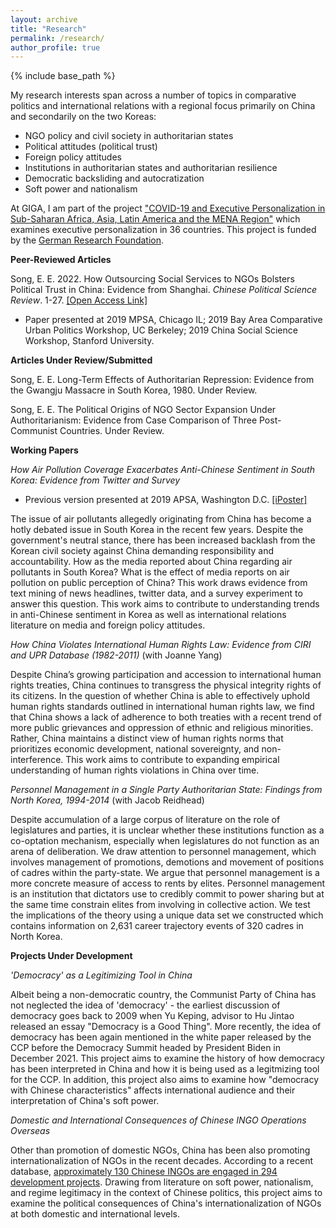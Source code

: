 ```yaml
---
layout: archive
title: "Research"
permalink: /research/
author_profile: true
---
```


{% include base_path %}

My research interests span across a number of topics in comparative politics and international relations with a regional focus primarily on China and secondarily on the two Koreas:

- NGO policy and civil society in authoritarian states
- Political attitudes (political trust)
- Foreign policy attitudes
- Institutions in authoritarian states and authoritarian resilience
- Democratic backsliding and autocratization
- Soft power and nationalism

At GIGA, I am part of the project ["COVID-19 and Executive Personalization in Sub-Saharan Africa, Asia, Latin America and the MENA Region"](https://www.giga-hamburg.de/en/projects/covid-19-executive-personalization-saharan-africa-asia-latin-america-mena-region/) which examines executive personalization in 36 countries. This project is funded by the [German Research Foundation](https://www.dfg.de/en/research_funding/index.html).

**Peer-Reviewed Articles**

Song, E. E. 2022. How Outsourcing Social Services to NGOs Bolsters Political Trust in China: Evidence from Shanghai. *Chinese Political Science Review*. 1-27. [[Open Access Link]](https://link.springer.com/article/10.1007/s41111-021-00207-z)
- Paper presented at 2019 MPSA, Chicago IL; 2019 Bay Area Comparative Urban Politics Workshop, UC Berkeley; 2019 China Social Science Workshop, Stanford University.

**Articles Under Review/Submitted**

Song, E. E. Long-Term Effects of Authoritarian Repression: Evidence from the Gwangju Massacre in South Korea, 1980. Under Review.

Song, E. E. The Political Origins of NGO Sector Expansion Under Authoritarianism: Evidence from Case Comparison of Three Post-Communist Countries. Under Review.

**Working Papers**

*How Air Pollution Coverage Exacerbates Anti-Chinese Sentiment in South Korea: Evidence from Twitter and Survey*

- Previous version presented at 2019 APSA, Washington D.C. [[iPoster]](https://apsa2019-apsa.ipostersessions.com/default.aspx?s=DF-1D-34-3D-64-33-21-12-B0-42-57-A1-87-AC-68-E1)

The issue of air pollutants allegedly originating from China has become a hotly debated issue in South Korea in the recent few years. Despite the government's neutral stance, there has been increased backlash from the Korean civil society against China demanding responsibility and accountability. How as the media reported about China regarding air pollutants in South Korea? What is the effect of media reports on air pollution on public perception of China? This work draws evidence from text mining of news headlines, twitter data, and a survey experiment to answer this question. This work aims to contribute to understanding trends in anti-Chinese sentiment in Korea as well as international relations literature on media and foreign policy attitudes.

*How China Violates International Human Rights Law: Evidence from CIRI and UPR Database (1982-2011)* (with Joanne Yang)

Despite China’s growing participation and accession to international human rights treaties, China continues to transgress the physical integrity rights of its citizens. In the question of whether China is able to effectively uphold human rights standards outlined in international human rights law, we find that China shows a lack of adherence to both treaties with a recent trend of more public grievances and oppression of ethnic and religious minorities. Rather, China maintains a distinct view of human rights norms that prioritizes economic development, national sovereignty, and non-interference. This work aims to contribute to expanding empirical understanding of human rights violations in China over time.

*Personnel Management in a Single Party Authoritarian State: Findings from North Korea, 1994-2014* (with Jacob Reidhead)

Despite accumulation of a large corpus of literature on the role of legislatures and parties, it is unclear whether these institutions function as a co-optation mechanism, especially when legislatures do not function as an arena of deliberation. We draw attention to personnel management, which involves management of promotions, demotions and movement of positions of cadres within the party-state. We argue that personnel management is a more concrete measure of access to rents by elites. Personnel management is an institution that dictators use to credibly commit to power sharing but at the same time constrain elites from involving in collective action. We test the implications of the theory using a unique data set we constructed which contains information on 2,631 career trajectory events of 320 cadres in North Korea.

**Projects Under Development**

*'Democracy' as a Legitimizing Tool in China*

Albeit being a non-democratic country, the Communist Party of China has not neglected the idea of 'democracy' - the earliest discussion of democracy goes back to 2009 when Yu Keping, advisor to Hu Jintao released an essay "Democracy is a Good Thing". More recently, the idea of democracy has been again mentioned in the white paper released by the CCP before the Democracy Summit headed by President Biden in December 2021. This project aims to examine the history of how democracy has been interpreted in China and how it is being used as a legitmizing tool for the CCP. In addition, this project also aims to examine how "democracy with Chinese characteristics" affects international audience and their interpretation of China's soft power.

*Domestic and International Consequences of Chinese INGO Operations Overseas*

Other than promotion of domestic NGOs, China has been also promoting internationalization of NGOs in the recent decades. According to a recent database, [approximately 130 Chinese INGOs are engaged in 294 development projects](https://leidenasiacentre.nl/launch-of-the-chinese-ngo-internationalization-database/). Drawing from literature on soft power, nationalism, and regime legitimacy in the context of Chinese politics, this project aims to examine the political consequences of China's internationalization of NGOs at both domestic and international levels.
